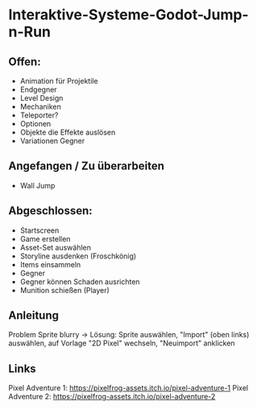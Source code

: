 # Interaktive-Systeme-Godot-Jump-n-Run

## Offen:
- Animation für Projektile
- Endgegner
- Level Design
- Mechaniken
- Teleporter?
- Optionen
- Objekte die Effekte auslösen
- Variationen Gegner

## Angefangen / Zu überarbeiten
- Wall Jump

## Abgeschlossen:
- Startscreen
- Game erstellen
- Asset-Set auswählen
- Storyline ausdenken (Froschkönig)
- Items einsammeln
- Gegner
- Gegner können Schaden ausrichten
- Munition schießen (Player)

## Anleitung
Problem Sprite blurry -> Lösung: Sprite auswählen, "Import" (oben links) auswählen, auf Vorlage "2D Pixel" wechseln, "Neuimport" anklicken

## Links
Pixel Adventure 1: https://pixelfrog-assets.itch.io/pixel-adventure-1
Pixel Adventure 2: https://pixelfrog-assets.itch.io/pixel-adventure-2

